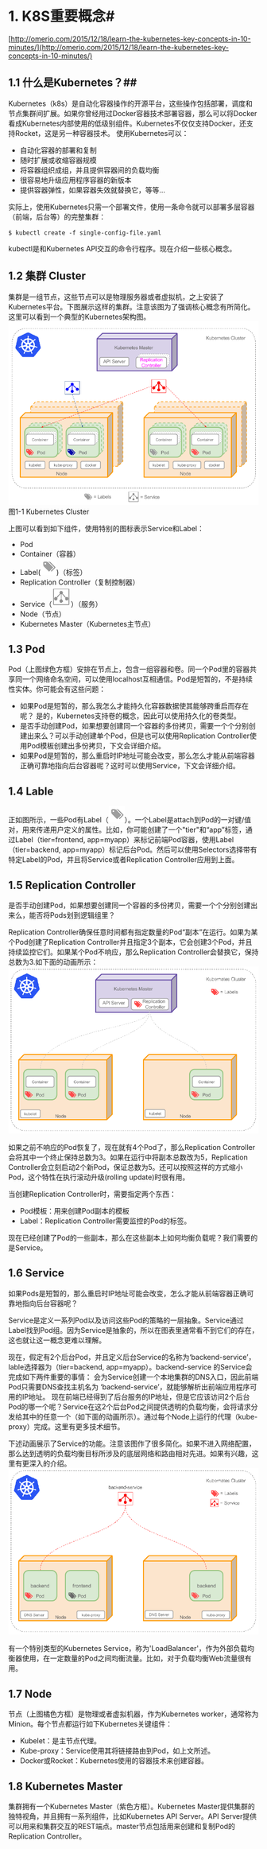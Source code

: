 # 1. K8S重要概念#
[http://omerio.com/2015/12/18/learn-the-kubernetes-key-concepts-in-10-minutes/](http://omerio.com/2015/12/18/learn-the-kubernetes-key-concepts-in-10-minutes/)

## 1.1 什么是Kubernetes？##
Kubernetes（k8s）是自动化容器操作的开源平台，这些操作包括部署，调度和节点集群间扩展。如果你曾经用过Docker容器技术部署容器，那么可以将Docker看成Kubernetes内部使用的低级别组件。Kubernetes不仅仅支持Docker，还支持Rocket，这是另一种容器技术。
使用Kubernetes可以：

- 自动化容器的部署和复制
- 随时扩展或收缩容器规模
- 将容器组织成组，并且提供容器间的负载均衡
- 很容易地升级应用程序容器的新版本
- 提供容器弹性，如果容器失效就替换它，等等...

实际上，使用Kubernetes只需一个部署文件，使用一条命令就可以部署多层容器（前端，后台等）的完整集群：

	$ kubectl create -f single-config-file.yaml

kubectl是和Kubernetes API交互的命令行程序。现在介绍一些核心概念。

## 1.2 集群 Cluster ##

集群是一组节点，这些节点可以是物理服务器或者虚拟机，之上安装了Kubernetes平台。下图展示这样的集群。注意该图为了强调核心概念有所简化。这里可以看到一个典型的Kubernetes架构图。
![](imgs/kubernetes_cluster.png)
图1-1 Kubernetes Cluster

上图可以看到如下组件，使用特别的图标表示Service和Label：

- Pod
- Container（容器）
- Label(![](imgs\label.png))（标签）
- Replication Controller（复制控制器）
- Service（![](imgs\service.png)）（服务）
- Node（节点）
- Kubernetes Master（Kubernetes主节点）

## 1.3 Pod ##

Pod（上图绿色方框）安排在节点上，包含一组容器和卷。同一个Pod里的容器共享同一个网络命名空间，可以使用localhost互相通信。Pod是短暂的，不是持续性实体。你可能会有这些问题：

- 如果Pod是短暂的，那么我怎么才能持久化容器数据使其能够跨重启而存在呢？ 是的，Kubernetes支持卷的概念，因此可以使用持久化的卷类型。
- 是否手动创建Pod，如果想要创建同一个容器的多份拷贝，需要一个个分别创建出来么？可以手动创建单个Pod，但是也可以使用Replication Controller使用Pod模板创建出多份拷贝，下文会详细介绍。
- 如果Pod是短暂的，那么重启时IP地址可能会改变，那么怎么才能从前端容器正确可靠地指向后台容器呢？这时可以使用Service，下文会详细介绍。

## 1.4 Lable ##

正如图所示，一些Pod有Label（![](imgs\label.png)）。一个Label是attach到Pod的一对键/值对，用来传递用户定义的属性。比如，你可能创建了一个"tier"和“app”标签，通过Label（tier=frontend, app=myapp）来标记前端Pod容器，使用Label（tier=backend, app=myapp）标记后台Pod。然后可以使用Selectors选择带有特定Label的Pod，并且将Service或者Replication Controller应用到上面。

## 1.5 Replication Controller ##

是否手动创建Pod，如果想要创建同一个容器的多份拷贝，需要一个个分别创建出来么，能否将Pods划到逻辑组里？

Replication Controller确保任意时间都有指定数量的Pod“副本”在运行。如果为某个Pod创建了Replication Controller并且指定3个副本，它会创建3个Pod，并且持续监控它们。如果某个Pod不响应，那么Replication Controller会替换它，保持总数为3.如下面的动画所示：
![](imgs/kubernetes_replication_controller.gif)

如果之前不响应的Pod恢复了，现在就有4个Pod了，那么Replication Controller会将其中一个终止保持总数为3。如果在运行中将副本总数改为5，Replication Controller会立刻启动2个新Pod，保证总数为5。还可以按照这样的方式缩小Pod，这个特性在执行滚动升级(rolling update)时很有用。

当创建Replication Controller时，需要指定两个东西：

- Pod模板：用来创建Pod副本的模板
- Label：Replication Controller需要监控的Pod的标签。

现在已经创建了Pod的一些副本，那么在这些副本上如何均衡负载呢？我们需要的是Service。

## 1.6 Service ##

如果Pods是短暂的，那么重启时IP地址可能会改变，怎么才能从前端容器正确可靠地指向后台容器呢？

Service是定义一系列Pod以及访问这些Pod的策略的一层抽象。Service通过Label找到Pod组。因为Service是抽象的，所以在图表里通常看不到它们的存在，这也就让这一概念更难以理解。

现在，假定有2个后台Pod，并且定义后台Service的名称为‘backend-service’，lable选择器为（tier=backend, app=myapp）。backend-service 的Service会完成如下两件重要的事情：
会为Service创建一个本地集群的DNS入口，因此前端Pod只需要DNS查找主机名为 ‘backend-service’，就能够解析出前端应用程序可用的IP地址。
现在前端已经得到了后台服务的IP地址，但是它应该访问2个后台Pod的哪一个呢？Service在这2个后台Pod之间提供透明的负载均衡，会将请求分发给其中的任意一个（如下面的动画所示）。通过每个Node上运行的代理（kube-proxy）完成。这里有更多技术细节。

下述动画展示了Service的功能。注意该图作了很多简化。如果不进入网络配置，那么达到透明的负载均衡目标所涉及的底层网络和路由相对先进。如果有兴趣，这里有更深入的介绍。
![](imgs/kubernetes_service.gif)

有一个特别类型的Kubernetes Service，称为'LoadBalancer'，作为外部负载均衡器使用，在一定数量的Pod之间均衡流量。比如，对于负载均衡Web流量很有用。

## 1.7 Node ##

节点（上图橘色方框）是物理或者虚拟机器，作为Kubernetes worker，通常称为Minion。每个节点都运行如下Kubernetes关键组件：

- Kubelet：是主节点代理。
- Kube-proxy：Service使用其将链接路由到Pod，如上文所述。
- Docker或Rocket：Kubernetes使用的容器技术来创建容器。

## 1.8 Kubernetes Master ##

集群拥有一个Kubernetes Master（紫色方框）。Kubernetes Master提供集群的独特视角，并且拥有一系列组件，比如Kubernetes API Server。API Server提供可以用来和集群交互的REST端点。master节点包括用来创建和复制Pod的Replication Controller。
